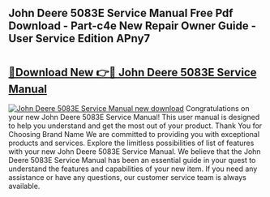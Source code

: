## John Deere 5083E Service Manual Free Pdf Download - Part-c4e New Repair Owner Guide - User Service Edition APny7

# <h2><a href="http://bc92288.oget.top/?id=John+Deere+5083E+Service+Manual">🔗Download New 👉🔴 John Deere 5083E Service Manual</a></h2>

[![John Deere 5083E Service Manual new download](https://i.imgur.com/5g1atiW.png)](http://bc92288.oget.top/?id=John+Deere+5083E+Service+Manual)
Congratulations on your new John Deere 5083E Service Manual! This user manual is designed to help you understand and get the most out of your product. Thank You for Choosing Brand Name We are committed to providing you with exceptional products and services. Explore the limitless possibilities of list of features with your new John Deere 5083E Service Manual. We believe that the John Deere 5083E Service Manual has been an essential guide in your quest to understand the features and capabilities of your new item. If you need any assistance or have any questions, our customer service team is always available.

